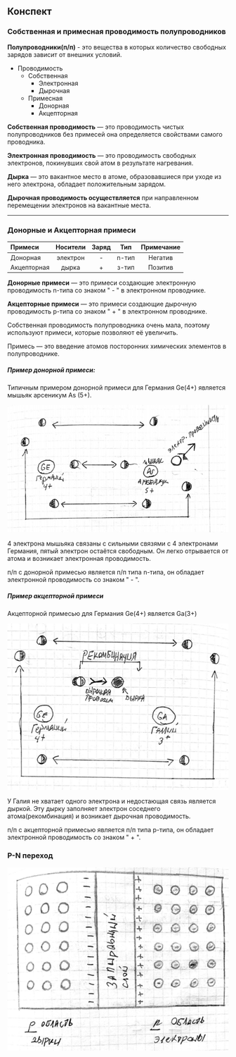 ## Конспект

### Собственная и примесная проводимость полупроводников
**Полупроводники(п/п)** - это вещества в которых количество свободных зарядов зависит от внешних условий.

- Проводимость
    - Собственная
        - Электронная
        - Дырочная
    - Примесная
        - Донорная
        - Акцепторная
    
**Собственная проводимость** — это проводимость чистых полупроводников без примесей она определяется свойствами самого проводника.

**Электронная проводимость** — это проводимость свободных электронов, покинувших свой атом в результате нагревания.

**Дырка** — это вакантное место в атоме, образовавшиеся при уходе из него электрона, обладает положительным зарядом.

**Дырочная проводимость осуществляется** при направленном перемещении электронов на вакантные места.

***

### Донорные и Акцепторная примеси
| Примеси        | Носители           | Заряд  | Тип | Примечание |
| :------------- |:-------------:|:-----:|:-----: |:-----:|
| Донорная | электрон | - | n-тип | Негатив |
| Акцепторная | дырка | + | з-тип | Позитив |

**Донорные примеси** — это примеси создающие электронную проводимость n-типа со знаком " - " в электронном проводнике.

**Акцепторные примеси** — это примеси создающие дырочную проводимость p-типа со знаком " + " в электронном проводнике.

Собственная проводимость полупроводника очень мала, поэтому используют примеси, которые позволяют её увеличить.

Примесь — это введение атомов посторонних химических элементов в полупроводнике.

##### Пример донорной примеси:

Типичным примером донорной примеси для Германия Ge(4+) является мышьяк арсеникум As (5+).

![](images/1.png)

4 электрона мышьяка связаны с сильными связями с 4 электронами Германия, пятый электрон остаётся свободным. Он легко отрывается от атома и возникает электронная проводимость.

п/п с донорной примесью является п/п типа n-типа, он обладает электронной проводимость со знаком " - ".

##### Пример акцепторной примеси

Акцепторной примесью для Германия Ge(4+) является Ga(3+)

![](images/2.png)

У Галия не хватает одного электрона и недостающая связь является дыркой. Эту дырку заполняет электрон соседнего атома(рекомбинация) и возникает дырочная проводимость.

п/п с акцепторной примесью является п/п типа p-типа, он обладает электронной проводимость со знаком " + ".

### P-N переход

![](images/3.png)

